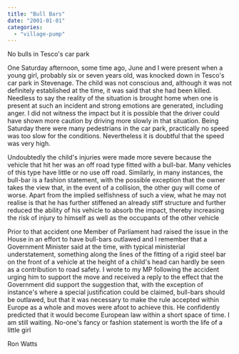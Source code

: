 ```yaml
---
title: "Bull Bars"
date: "2001-01-01"
categories: 
  - "village-pump"
---
```


No bulls in Tesco's car park

One Saturday afternoon, some time ago, June and I were present when a young girl, probably six or seven years old, was knocked down in Tesco's car park in Stevenage. The child was not conscious and, although it was not definitely established at the time, it was said that she had been killed. Needless to say the reality of the situation is brought home when one is present at such an incident and strong emotions are generated, including anger. I did not witness the impact but it is possible that the driver could have shown more caution by driving more slowly in that situation. Being Saturday there were many pedestrians in the car park, practically no speed was too slow for the conditions. Nevertheless it is doubtful that the speed was very high.

Undoubtedly the child's injuries were made more severe because the vehicle that hit her was an off road type fitted with a bull-bar. Many vehicles of this type have little or no use off road. Similarly, in many instances, the bull-bar is a fashion statement, with the possible exception that the owner takes the view that, in the event of a collision, the other guy will come of worse. Apart from the implied selfishness of such a view, what he may not realise is that he has further stiffened an already stiff structure and further reduced the ability of his vehicle to absorb the impact, thereby increasing the risk of injury to himself as well as the occupants of the other vehicle

Prior to that accident one Member of Parliament had raised the issue in the House in an effort to have bull-bars outlawed and I remember that a Government Minister said at the time, with typical ministerial understatement, something along the lines of the fitting of a rigid steel bar on the front of a vehicle at the height of a child's head can hardly be seen as a contribution to road safety. I wrote to my MP following the accident urging him to support the move and received a reply to the effect that the Government did support the suggestion that, with the exception of instance's where a special justification could be claimed, bull-bars should be outlawed, but that it was necessary to make the rule accepted within Europe as a whole and moves were afoot to achieve this. He confidently predicted that it would become European law within a short space of time. I am still waiting. No-one's fancy or fashion statement is worth the life of a little girl

Ron Watts
